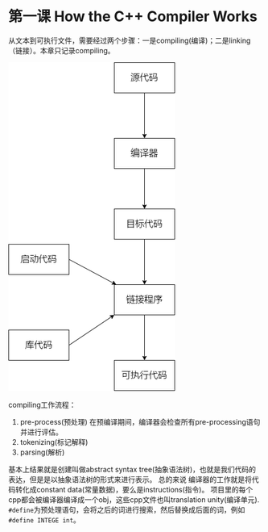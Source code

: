 # 第一课 How the C++ Compiler Works
从文本到可执行文件，需要经过两个步骤：一是compiling(编译)；二是linking（链接）。本章只记录compiling。

![编程步骤](../img/compile_process.png "编程步骤")

compiling工作流程：
1. pre-process(预处理)
   在预编译期间，编译器会检查所有pre-processing语句并进行评估。
2. tokenizing(标记解释)
3. parsing(解析)

基本上结果就是创建叫做abstract syntax tree(抽象语法树)，也就是我们代码的表达，但是是以抽象语法树的形式来进行表示。
总的来说 编译器的工作就是将代码转化成constant data(常量数据)，要么是instructions(指令)。
项目里的每个cpp都会被编译器编译成一个obj，这些cpp文件也叫translation unity(编译单元).
`#define`为预处理语句，会将之后的词进行搜索，然后替换成后面的词，例如`#define INTEGE int`。
